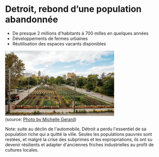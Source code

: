 # Detroit, rebond d’une population abandonnée

- De presque 2 millions d'habitants à 700 milles en quelques années
- Développements de fermes urbaines
- Réutilisation des espaces vacants disponibles

<img src="../../images/detroit-urban-farming.jpg" alt="Une ferme urbaine à Cuba" style="width: 70%;" />

<p class="source" style="margin-top: 0">(source: <a href="https://www.yesmagazine.org/social-justice/2019/11/05/food-community-detroit-garden-agriculture/">Photo by Michelle Gerard</a>)</p>

Note: suite au déclin de l'automobile, Détroit a perdu l'essentiel de sa population riche qui a quitté la ville. Seules les populations pauvres sont restées, et malgré la crise des subprimes et les expropriations, ils ont su devenir résilients et adapter d'anciennes friches industrielles au profit de cultures locales.
